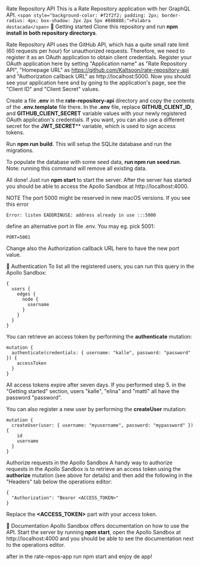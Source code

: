 Rate Repository API
This is a Rate Repository application with her GraphQL API.
`<span style="background-color: #f2f2f2; padding: 2px; border-radius: 4px; box-shadow: 2px 2px 5px #888888;">Palabra destacada</span>`
🚀 Getting started
Clone this repository and run **npm install in both repository directorys**.

Rate Repository API uses the GitHub API, which has a quite small rate limit (60 requests per hour) for unauthorized requests. Therefore, we need to register it as an OAuth application to obtain client credentials. Register your OAuth application here by setting "Application name" as "Rate Repository API", "Homepage URL" as https://github.com/Kaltsoon/rate-repository-api and "Authorization callback URL" as http://localhost:5000. Now you should see your application here and by going to the application's page, see the "Client ID" and "Client Secret" values.

Create a file **.env** in the **rate-repository-api** directory and copy the contents of the **.env.template** file there. In the **.env** file, replace **GITHUB_CLIENT_ID**, and **GITHUB_CLIENT_SECRET** variable values with your newly registered OAuth application's credentials. If you want, you can also use a different secret for the **JWT_SECRET**** variable, which is used to sign access tokens.

Run **npm run build**. This will setup the SQLite database and run the migrations.

To populate the database with some seed data, **run npm run seed:run**. Note: running this command will remove all existing data.

All done! Just run **npm start** to start the server. After the server has started you should be able to access the Apollo Sandbox at http://localhost:4000.

NOTE The port 5000 might be reserved in new macOS versions. If you see this error

```
Error: listen EADDRINUSE: address already in use :::5000
```
define an alternative port in file .env. You may eg. pick 5001:

```
PORT=5001
```
Change also the Authorization callback URL here to have the new port value.

🔑 Authentication
To list all the registered users, you can run this query in the Apollo Sandbox:
```
{
  users {
    edges {
      node {
        username
      }
    }
  }
}
```
You can retrieve an access token by performing the **authenticate** mutation:
```
mutation {
  authenticate(credentials: { username: "kalle", password: "password" }) {
    accessToken
  }
}
```
All access tokens expire after seven days. If you performed step 5. in the "Getting started" section, users "kalle", "elina" and "matti" all have the password "password".

You can also register a new user by performing the **createUser** mutation:
```
mutation {
  createUser(user: { username: "myusername", password: "mypassword" }) {
    id
    username
  }
}
```
Authorize requests in the Apollo Sandbox
A handy way to authorize requests in the Apollo Sandbox is to retrieve an access token using the **authorize** mutation (see above for details) and then add the following in the "Headers" tab below the operations editor:
```
{
  "Authorization": "Bearer <ACCESS_TOKEN>"
}
```
Replace the **<ACCESS_TOKEN>** part with your access token.

📖 Documentation
Apollo Sandbox offers documentation on how to use the API. Start the server by running **npm start**, open the Apollo Sandbox at http://localhost:4000 and you should be able to see the documentation next to the operations editor.

after in the rate-repos-app run npm start and enjoy de app!
